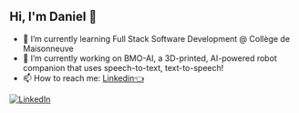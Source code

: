 ## Hi, I'm Daniel 👋

- 🌱 I’m currently learning Full Stack Software Development @ Collège de Maisonneuve
- 🔭 I’m currently working on BMO-AI, a 3D-printed, AI-powered robot companion that uses speech-to-text, text-to-speech!
- 📫 How to reach me: [Linkedin👈](https://www.linkedin.com/in/daniel-to-)
<div>
  <a href="https://www.linkedin.com/in/daniel-to-">
    <img alt="LinkedIn" src="https://img.shields.io/badge/LinkedIn-0077B5?style=for-the-badge&logo=linkedin&logoColor=white">
  </a>
</div>
